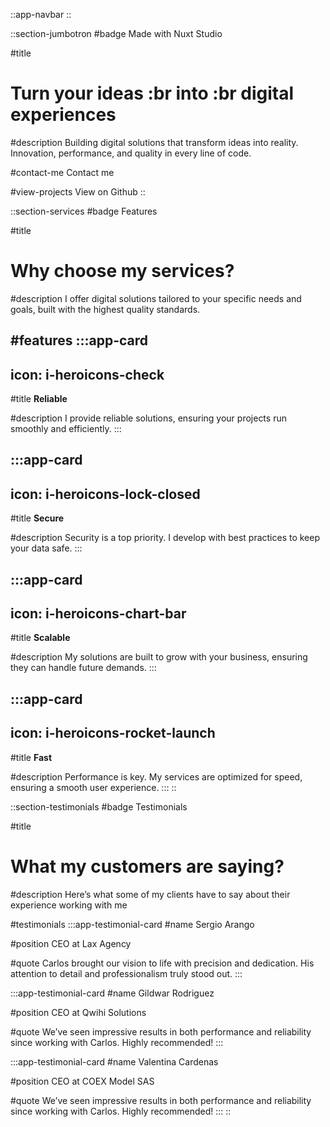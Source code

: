::app-navbar
::

::section-jumbotron
#badge
Made with Nuxt Studio

#title
# Turn your ideas :br into :br digital experiences

#description
Building digital solutions that transform ideas into reality. Innovation, performance, and quality in every line of code.

#contact-me
Contact me

#view-projects
View on Github
::

::section-services
#badge
Features

#title
# Why choose my services?

#description
I offer digital solutions tailored to your specific needs and goals, built with the highest quality standards.

#features
  :::app-card
  ---
  icon: i-heroicons-check
  ---
  #title
  **Reliable**
  
  #description
  I provide reliable solutions, ensuring your projects run smoothly and efficiently.
  :::

  :::app-card
  ---
  icon: i-heroicons-lock-closed
  ---
  #title
  **Secure**
  
  #description
  Security is a top priority. I develop with best practices to keep your data safe.
  :::

  :::app-card
  ---
  icon: i-heroicons-chart-bar
  ---
  #title
  **Scalable**
  
  #description
  My solutions are built to grow with your business, ensuring they can handle future demands.
  :::

  :::app-card
  ---
  icon: i-heroicons-rocket-launch
  ---
  #title
  **Fast**
  
  #description
  Performance is key. My services are optimized for speed, ensuring a smooth user experience.
  :::
::

::section-testimonials
#badge
Testimonials

#title
# What my customers are saying?

#description
Here’s what some of my clients have to say about their experience working with me

#testimonials
  :::app-testimonial-card
  #name
  Sergio Arango
  
  #position
  CEO at Lax Agency
  
  #quote
  Carlos brought our vision to life with precision and dedication. His attention to detail and professionalism truly stood out.
  :::

  :::app-testimonial-card
  #name
  Gildwar Rodriguez
  
  #position
  CEO at Qwihi Solutions
  
  #quote
  We’ve seen impressive results in both performance and reliability since working with Carlos. Highly recommended!
  :::

  :::app-testimonial-card
  #name
  Valentina Cardenas
  
  #position
  CEO at COEX Model SAS
  
  #quote
  We’ve seen impressive results in both performance and reliability since working with Carlos. Highly recommended!
  :::
::
